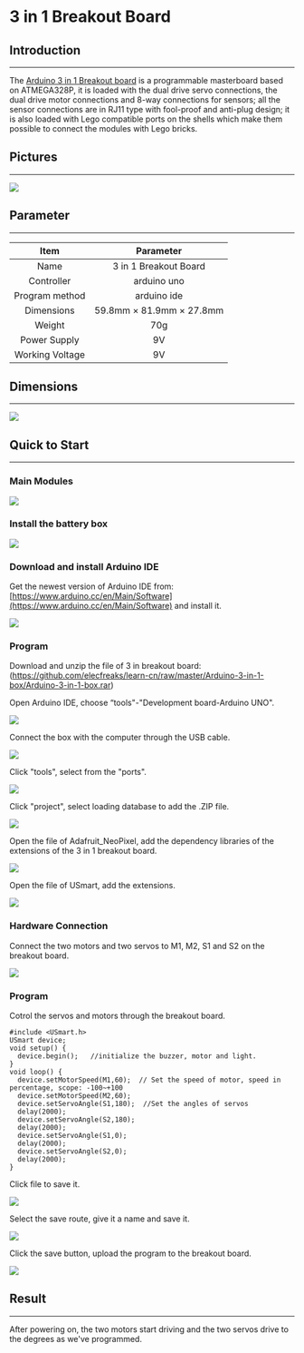 # 3 in 1 Breakout Board

## Introduction
---

The [Arduino 3 in 1 Breakout board](https://www.elecfreaks.com/arduino-3-in-1-master-control-box.html) is a programmable masterboard based on ATMEGA328P, it is loaded with the dual drive servo connections, the dual drive motor connections and 8-way connections for sensors; all the sensor connections are in RJ11 type with fool-proof and anti-plug design; it is also loaded with Lego compatible ports on the shells which make them possible to connect the modules with Lego bricks. 

## Pictures
---

![](./images/Arduino-3-in-1-box-01.png)

## Parameter
---

|  Item   | Parameter  |
| :----: | :----: |
| Name | 3 in 1 Breakout Board |
| Controller | arduino uno |
| Program method | arduino ide |
| Dimensions | 59.8mm × 81.9mm × 27.8mm |
| Weight | 70g |
| Power Supply | 9V |
| Working Voltage | 9V |

## Dimensions
---

![](./images/Arduino-3-in-1-box-02.png)

## Quick to Start
---
### Main Modules

![](./images/Arduino-3-in-1-box-15.png)

### Install the battery box

![](./images/Arduino-3-in-1-box-16.png)

### Download and install Arduino IDE
Get the newest version of Arduino IDE from: [https://www.arduino.cc/en/Main/Software](https://www.arduino.cc/en/Main/Software) and install it. 

![](./images/Arduino-3-in-1-box-03.png)

### Program
Download and unzip the file of 3 in  breakout board: (https://github.com/elecfreaks/learn-cn/raw/master/Arduino-3-in-1-box/Arduino-3-in-1-box.rar)

Open Arduino IDE, choose “tools"-"Development board-Arduino UNO".

![](./images/Arduino-3-in-1-box-04.png)

Connect the box with the computer through the USB cable. 

![](./images/Arduino-3-in-1-box-05.png)

Click "tools", select from the "ports". 

![](./images/Arduino-3-in-1-box-06.png)

Click "project", select loading database to add the .ZIP file.

![](./images/Arduino-3-in-1-box-07.png)

Open the file of Adafruit_NeoPixel, add the dependency libraries of the extensions of the 3 in 1 breakout board. 

![](./images/Arduino-3-in-1-box-08.png)

Open the file of USmart, add the extensions. 

![](./images/Arduino-3-in-1-box-09.png)

### Hardware Connection

 Connect the two motors and two servos to M1, M2, S1 and S2 on the breakout board. 

![](./images/Arduino-3-in-1-box-11.png)

### Program

Cotrol the servos and motors through the breakout board. 
```
#include <USmart.h>
USmart device;
void setup() {
  device.begin();   //initialize the buzzer, motor and light. 
}
void loop() {
  device.setMotorSpeed(M1,60);  // Set the speed of motor, speed in percentage, scope: -100~+100
  device.setMotorSpeed(M2,60);
  device.setServoAngle(S1,180);  //Set the angles of servos 
  delay(2000);
  device.setServoAngle(S2,180);
  delay(2000);
  device.setServoAngle(S1,0);
  delay(2000);
  device.setServoAngle(S2,0);
  delay(2000);
}
```
Click file to save it. 

![](./images/Arduino-3-in-1-box-12.png)

Select the save route, give it a name and save it. 

![](./images/Arduino-3-in-1-box-13.png)


Click the save button, upload the program to the breakout board. 

![](./images/Arduino-3-in-1-box-14.png)

## Result
---
After powering on, the two motors start driving and the two servos drive to the degrees as we've programmed. 




